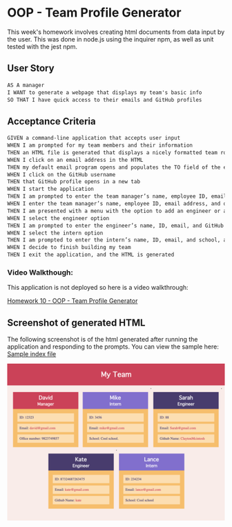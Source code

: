 # OOP - Team Profile Generator

This week's homework involves creating html documents from data input by the user. This was done in node.js using the inquirer npm, as well as unit tested with the jest npm.

## User Story

```md
AS A manager
I WANT to generate a webpage that displays my team's basic info
SO THAT I have quick access to their emails and GitHub profiles
```

## Acceptance Criteria

```md
GIVEN a command-line application that accepts user input
WHEN I am prompted for my team members and their information
THEN an HTML file is generated that displays a nicely formatted team roster based on user input
WHEN I click on an email address in the HTML
THEN my default email program opens and populates the TO field of the email with the address
WHEN I click on the GitHub username
THEN that GitHub profile opens in a new tab
WHEN I start the application
THEN I am prompted to enter the team manager’s name, employee ID, email address, and office number
WHEN I enter the team manager’s name, employee ID, email address, and office number
THEN I am presented with a menu with the option to add an engineer or an intern or to finish building my team
WHEN I select the engineer option
THEN I am prompted to enter the engineer’s name, ID, email, and GitHub username, and I am taken back to the menu
WHEN I select the intern option
THEN I am prompted to enter the intern’s name, ID, email, and school, and I am taken back to the menu
WHEN I decide to finish building my team
THEN I exit the application, and the HTML is generated
```

### Video Walkthough:

This application is not deployed so here is a video walkthrough:

[Homework 10 - OOP - Team Profile Generator](https://youtu.be/CiFV0Zuy8RM)

## Screenshot of generated HTML

The following screenshot is of the html generated after running the application and responding to the prompts. You can view the sample here: [Sample index file](./dist/index.html)

![ScreenShot](./img/screenshot.png)
